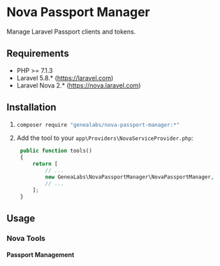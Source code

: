 # Nova Passport Manager
Manage Laravel Passport clients and tokens.

## Requirements
- PHP >= 7.1.3
- Laravel 5.8.* (https://laravel.com)
- Laravel Nova 2.* (https://nova.laravel.com)

## Installation
1. ```sh
   composer require "genealabs/nova-passport-manager:*"
   ```
2. Add the tool to your `app\Providers\NovaServiceProvider.php`:
   ```php
    public function tools()
    {
        return [
            // ...
            new GeneaLabs\NovaPassportManager\NovaPassportManager,
            // ...
        ];
    }
   ```

## Usage
### Nova Tools
#### Passport Management
